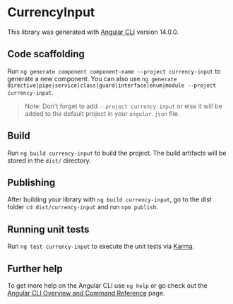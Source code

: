 # CurrencyInput

This library was generated with [Angular CLI](https://github.com/angular/angular-cli) version 14.0.0.

## Code scaffolding

Run `ng generate component component-name --project currency-input` to generate a new component. You can also use `ng generate directive|pipe|service|class|guard|interface|enum|module --project currency-input`.
> Note: Don't forget to add `--project currency-input` or else it will be added to the default project in your `angular.json` file. 

## Build

Run `ng build currency-input` to build the project. The build artifacts will be stored in the `dist/` directory.

## Publishing

After building your library with `ng build currency-input`, go to the dist folder `cd dist/currency-input` and run `npm publish`.

## Running unit tests

Run `ng test currency-input` to execute the unit tests via [Karma](https://karma-runner.github.io).

## Further help

To get more help on the Angular CLI use `ng help` or go check out the [Angular CLI Overview and Command Reference](https://angular.io/cli) page.
